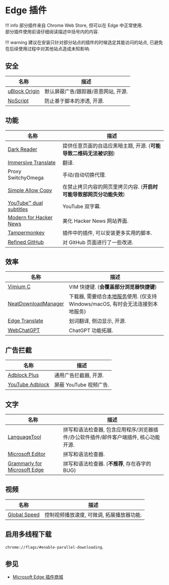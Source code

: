 # Edge 插件

!!! info
    部分插件来自 Chrome Web Store, 但可以在 Edge 中正常使用.  
    部分插件使用前请仔细阅读描述中括号内的内容.  

!!! warning
    建议在安装只针对部分站点的插件的时候选定其能访问的站点, 已避免在后续使用过程中对其他站点造成未知影响.  

## 安全

| 名称            | 描述                                |
| --------------- | ----------------------------------- |
| [uBlock Origin] | 默认屏蔽广告/跟踪器/恶意网站, 开源. |
| [NoScript]      | 防止基于脚本的渗透, 开源.           |

[uBlock Origin]: https://microsoftedge.microsoft.com/addons/detail/ublock-origin/odfafepnkmbhccpbejgmiehpchacaeak
[NoScript]:      https://microsoftedge.microsoft.com/addons/detail/noscript/debdhlbmgmkkfjpcglcbjadbhhekgfjh?hl=en-US

## 功能

| 名称                      | 描述                                                                 |
| ------------------------- | -------------------------------------------------------------------- |
| [Dark Reader]             | 提供任意页面的自适应黑暗主题, 开源. (**可能导致二维码无法被识别**)   |
| [Immersive Translate]     | 翻译.                                                                |
| Proxy SwitchyOmega        | 手动/自动切换代理.                                                   |
| [Simple Allow Copy]       | 在禁止拷贝内容的网页里拷贝内容. (**开启时可能导致部网页分功能失效**) |
| [YouTube™ dual subtitles] | YouTube 双字幕.                                                      |
| [Modern for Hacker News]  | 美化 Hacker News 网站界面.                                           |
| [Tampermonkey]            | 插件中的插件, 可以安装更多实用的脚本.                                |
| [Refined GitHub]          | 对 GitHub 页面进行了一些改进.                                        |

[Dark Reader]:             https://microsoftedge.microsoft.com/addons/detail/dark-reader/ifoakfbpdcdoeenechcleahebpibofpc
[Immersive Translate]:     https://microsoftedge.microsoft.com/addons/detail/%E6%B2%89%E6%B5%B8%E5%BC%8F%E7%BF%BB%E8%AF%91-%E7%BD%91%E9%A1%B5%E7%BF%BB%E8%AF%91%E6%8F%92%E4%BB%B6-pdf%E7%BF%BB%E8%AF%91-/amkbmndfnliijdhojkpoglbnaaahippg
[Simple Allow Copy]:       https://microsoftedge.microsoft.com/addons/detail/simple-allow-copy/kkemgiffjdndikokhpoecoloebgeibde
[YouTube™ dual subtitles]: https://microsoftedge.microsoft.com/addons/detail/youtube%E2%84%A2-dual-subtitles/kicjdgmlfepkcglkdcaalgikoaphdbbp
[Modern for Hacker News]:  https://chrome.google.com/webstore/detail/modern-for-hacker-news/dabkegjlekdcmefifaolmdhnhdcplklo
[Tampermonkey]:            https://microsoftedge.microsoft.com/addons/detail/iikmkjmpaadaobahmlepeloendn
[Refined GitHub]: https://chrome.google.com/webstore/detail/refined-github/hlepfoohegkhhmjieoechaddaejaokhf

## 效率

| 名称                  | 描述                                                                                                                                |
| --------------------- | ----------------------------------------------------------------------------------------------------------------------------------- |
| [Vimium C]            | VIM 快捷键. (**会覆盖部分浏览器快捷键**)                                                                                            |
| [NeatDownloadManager] | 下载器, 需要结合[本地服务](https://www.neatdownloadmanager.com/index.php/en/)使用. (仅支持 Windows/macOS, 有时会无法连接到本地服务) |
| [Edge Translate]      | 划词翻译, 侧边显示, 开源.                                                                                                           |
| [WebChatGPT]          | ChatGPT 功能拓展.                                                                                                                   |

[Vimium C]:            https://microsoftedge.microsoft.com/addons/detail/aibcglbfblnogfjhbcmmpobjhnomhcdo
[NeatDownloadManager]: https://microsoftedge.microsoft.com/addons/detail/neatdownloadmanager-exten/pbghcbaeehloijjcebiflemhcebmlnke
[Edge Translate]:      https://microsoftedge.microsoft.com/addons/detail/edge-translate/bfdogplmndidlpjfhoijckpakkdjkkil
[WebChatGPT]:          https://chrome.google.com/webstore/detail/webchatgpt-chatgpt-with-i/lpfemeioodjbpieminkklglpmhlngfcn/related

## 广告拦截

| 名称              | 描述                   |
| ----------------- | ---------------------- |
| [Adblock Plus]    | 通用广告拦截器, 开源.  |
| [YouTube Adblock] | 屏蔽 YouTube 视频广告. |

[Adblock Plus]:    https://microsoftedge.microsoft.com/addons/detail/gmgoamodcdcjnbaobigkjelfplakmdhh
[YouTube Adblock]: https://microsoftedge.microsoft.com/addons/detail/bbocfgcdelebeaboidkmglbdkimdpojb

## 文字

| 名称                           | 描述                                                                                 |
| ------------------------------ | ------------------------------------------------------------------------------------ |
| [LanguageTool]                 | 拼写和语法检查器, 包含应用程序/浏览器插件/办公软件插件/邮件客户端插件, 核心功能开源. |
| [Microsoft Editor]             | 拼写和语法检查器.                                                                    |
| [Grammarly for Microsoft Edge] | 拼写和语法检查器. (**不推荐**, 存在吞字的 BUG)                                       |

[LanguageTool]:                 https://microsoftedge.microsoft.com/addons/detail/grammar-spell-checker-%E2%80%94/hfjadhjooeceemgojogkhlppanjkbobc
[Microsoft Editor]:             https://microsoftedge.microsoft.com/addons/detail/microsoft-editor-spellin/hokifickgkhplphjiodbggjmoafhignh
[Grammarly for Microsoft Edge]: https://microsoftedge.microsoft.com/addons/detail/grammarly-grammar-checke/cnlefmmeadmemmdciolhbnfeacpdfbkd

## 视频

| 名称           | 描述                                      |
| -------------- | ----------------------------------------- |
| [Global Speed] | 控制视频播放速度, 可微调, 拓展播放器功能. |

[Global Speed]: https://microsoftedge.microsoft.com/addons/detail/global-speed/mjhlabbcmjflkpjknnicihkfnmbdfced

## 启用多线程下载

`chrome://flags/#enable-parallel-downloading`.  

## 参见

- [Microsoft Edge 插件商城](https://microsoftedge.microsoft.com/addons/Microsoft-Edge-Extensions-Home)

